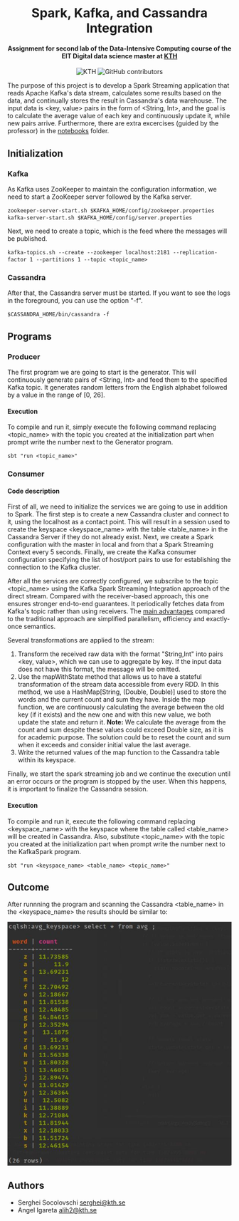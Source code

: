 <h1 align="center">Spark, Kafka, and Cassandra Integration</h1>
<h4 align="center">Assignment for second lab of the Data-Intensive Computing course of the EIT Digital data science master at <a href="https://www.kth.se/en">KTH</a></h4>

<p align="center">
  <img alt="KTH" src="https://img.shields.io/badge/EIT%20Digital-KTH-%231954a6?style=flat-square">
  <img alt="GitHub contributors" src="https://img.shields.io/github/contributors/angeligareta/spark-kafka-cassandra-overview?style=flat-square">
</p>

The purpose of this project is to develop a Spark Streaming application that reads Apache Kafka's data stream, calculates some results based on the data, and continually stores the result in Cassandra's data warehouse. The input data is <key, value> pairs in the form of <String, Int>, and the goal is to calculate the average value of each key and continuously update it, while new pairs arrive. Furthermore, there are extra excercises (guided by the professor) in the [notebooks](notebooks) folder.

## Initialization
### Kafka
As Kafka uses ZooKeeper to maintain the configuration information, we need to start a ZooKeeper server followed by the Kafka server.
```
zookeeper-server-start.sh $KAFKA_HOME/config/zookeeper.properties
kafka-server-start.sh $KAFKA_HOME/config/server.properties
```

Next, we need to create a topic, which is the feed where the messages will be published.
```
kafka-topics.sh --create --zookeeper localhost:2181 --replication-factor 1 --partitions 1 --topic <topic_name>
```
### Cassandra
After that, the Cassandra server must be started. If you want to see the logs in the foreground, you can use the option "-f".
```
$CASSANDRA_HOME/bin/cassandra -f
```
## Programs
### Producer
The first program we are going to start is the generator. This will continuously generate pairs of <String, Int> and feed them to the specified Kafka topic. It generates random letters from the English alphabet followed by a value in the range of [0, 26].

#### Execution
To compile and run it, simply execute the following command replacing <topic_name> with the topic you created at the initialization part when prompt write the number next to the Generator program.
```
sbt "run <topic_name>"
```
### Consumer
#### Code description
First of all, we need to initialize the services we are going to use in addition to Spark. The first step is to create a new Cassandra cluster and connect to it, using the localhost as a contact point. This will result in a session used to create the keyspace <keyspace_name> with the table <table_name> in the Cassandra Server if they do not already exist. Next, we create a Spark configuration with the master in local and from that a Spark Streaming Context every 5 seconds. Finally, we create the Kafka consumer configuration specifying the list of host/port pairs to use for establishing the connection to the Kafka cluster.

After all the services are correctly configured, we subscribe to the topic <topic_name> using the Kafka Spark Streaming Integration approach of the direct stream. Compared with the receiver-based approach, this one ensures stronger end-to-end guarantees. It periodically fetches data from Kafka's topic rather than using receivers. The [main advantages](https://medium.com/@rinu.gour123/apache-kafka-spark-streaming-integration-af7bd87887fb) compared to the traditional approach are simplified parallelism, efficiency and exactly-once semantics.

Several transformations are applied to the stream:
1. Transform the received raw data with the format "String,Int" into pairs <key, value>, which we can use to aggregate by key. If the input data does not have this format, the message will be omitted.
2. Use the mapWithState method that allows us to have a stateful transformation of the stream data accessible from every RDD. In this method, we use a HashMap[String, (Double, Double)] used to store the words and the current count and sum they have. Inside the map function, we are continuously calculating the average between the old key (if it exists) and the new one and with this new value, we both update the state and return it. __Note:__ We calculate the average from the count and sum despite these values could exceed Double size, as it is for academic purpose. The solution could be to reset the count and sum when it exceeds and consider initial value the last average.
3. Write the returned values of the map function to the Cassandra table within its keyspace.

Finally, we start the spark streaming job and we continue the execution until an error occurs or the program is stopped by the user. When this happens, it is important to finalize the Cassandra session.

#### Execution
To compile and run it, execute the following command replacing <keyspace_name> with the keyspace where the table called <table_name> will be created in Cassandra. Also, substitute <topic_name> with the topic you created at the initialization part when prompt write the number next to the KafkaSpark program.
```
sbt "run <keyspace_name> <table_name> <topic_name>"
```

## Outcome
After runnning the program and scanning the Cassandra <table_name> in the <keyspace_name> the results should be similar to:

![Results](output.jpeg)

## Authors
- Serghei Socolovschi [serghei@kth.se](mailto:serghei@kth.se)
- Angel Igareta [alih2@kth.se](mailto:alih2@kth.se)
